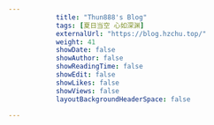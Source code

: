 ---
            title: "Thun888's Blog"
            tags: [夏日当空 心如深渊]
            externalUrl: "https://blog.hzchu.top/"
            weight: 41
            showDate: false
            showAuthor: false
            showReadingTime: false
            showEdit: false
            showLikes: false
            showViews: false
            layoutBackgroundHeaderSpace: false
            ---
